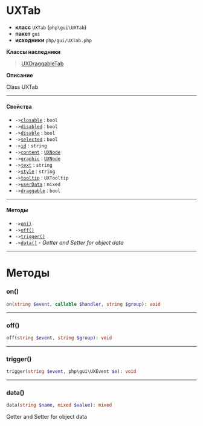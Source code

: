 # UXTab

- **класс** `UXTab` (`php\gui\UXTab`)
- **пакет** `gui`
- **исходники** `php/gui/UXTab.php`

**Классы наследники**

> [UXDraggableTab](https://github.com/jphp-compiler/jphp/blob/master/exts/jphp-gui-ext/api-docs/classes/php/gui/UXDraggableTab.ru.md)

**Описание**

Class UXTab

---

#### Свойства

- `->`[`closable`](#prop-closable) : `bool`
- `->`[`disabled`](#prop-disabled) : `bool`
- `->`[`disable`](#prop-disable) : `bool`
- `->`[`selected`](#prop-selected) : `bool`
- `->`[`id`](#prop-id) : `string`
- `->`[`content`](#prop-content) : [`UXNode`](https://github.com/jphp-compiler/jphp/blob/master/exts/jphp-gui-ext/api-docs/classes/php/gui/UXNode.ru.md)
- `->`[`graphic`](#prop-graphic) : [`UXNode`](https://github.com/jphp-compiler/jphp/blob/master/exts/jphp-gui-ext/api-docs/classes/php/gui/UXNode.ru.md)
- `->`[`text`](#prop-text) : `string`
- `->`[`style`](#prop-style) : `string`
- `->`[`tooltip`](#prop-tooltip) : `UXTooltip`
- `->`[`userData`](#prop-userdata) : `mixed`
- `->`[`draggable`](#prop-draggable) : `bool`

---

#### Методы

- `->`[`on()`](#method-on)
- `->`[`off()`](#method-off)
- `->`[`trigger()`](#method-trigger)
- `->`[`data()`](#method-data) - _Getter and Setter for object data_

---
# Методы

<a name="method-on"></a>

### on()
```php
on(string $event, callable $handler, string $group): void
```

---

<a name="method-off"></a>

### off()
```php
off(string $event, string $group): void
```

---

<a name="method-trigger"></a>

### trigger()
```php
trigger(string $event, php\gui\UXEvent $e): void
```

---

<a name="method-data"></a>

### data()
```php
data(string $name, mixed $value): mixed
```
Getter and Setter for object data